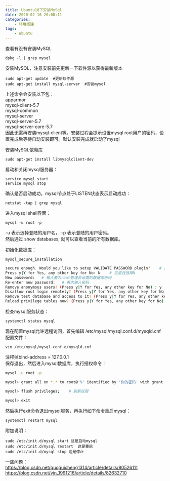 ```yaml
---
title: Ubuntu18下安装MySql
date: 2020-02-16 20:00:11
categories: 
    - 环境搭建
tags: 
	- ubuntu
---
```

查看有没有安装MySQL
```
dpkg -l | grep mysql
```

安装MySQL，注意安装前先更新一下软件源以获得最新版本
```
sudo apt-get update  #更新软件源
sudo apt-get install mysql-server  #安装mysql
```

上述命令会安装以下包：  
apparmor  
mysql-client-5.7  
mysql-common  
mysql-server  
mysql-server-5.7  
mysql-server-core-5.7  
因此无需再安装mysql-client等。安装过程会提示设置mysql root用户的密码，设置完成后等待自动安装即可。默认安装完成就启动了mysql

<!-- more -->
安装MySQL依赖库
```
sudo apt-get install libmysqlclient-dev
```

启动和关闭mysql服务器：
```
service mysql start
service mysql stop
```

确认是否启动成功，mysql节点处于LISTEN状态表示启动成功：
```
netstat -tap | grep mysql
```  

进入mysql shell界面：
```
mysql -u root -p
```
-u 表示选择登陆的用户名， -p 表示登陆的用户密码。  
然后通过 show databases; 就可以查看当前的所有数据库。  

初始化数据库：
```
mysql_secure_installation
```

``` sh
secure enough. Would you like to setup VALIDATE PASSWORD plugin?    # 要安装验证密码插件吗?
Press y|Y for Yes, any other key for No: N    # 这里我选择N
New password:   # 输入要为root管理员设置的数据库密码
Re-enter new password:   # 再次输入密码
Remove anonymous users? (Press y|Y for Yes, any other key for No) : y     # 删除匿名账户
Disallow root login remotely? (Press y|Y for Yes, any other key for No) : N    # 禁止root管理员从远程登录，这里我没有禁止
Remove test database and access to it? (Press y|Y for Yes, any other key for No) : y   # 删除test数据库并取消对它的访问权限
Reload privilege tables now? (Press y|Y for Yes, any other key for No) : y   # 刷新授权表，让初始化后的设定立即生效
```

检查mysql服务状态：
```
systemctl status mysql
```

现在配置mysql允许远程访问，首先编辑 /etc/mysql/mysql.conf.d/mysqld.cnf 配置文件：
```
vim /etc/mysql/mysql.conf.d/mysqld.cnf
```
注释掉bind-address          = 127.0.0.1  
保存退出，然后进入mysql数据库，执行授权命令：  

```sh
mysql -u root -p
```

```bash
mysql> grant all on *.* to root@'%' identified by '你的密码' with grant option;

mysql> flush privileges;    # 刷新权限

mysql> exit
```
然后执行exit命令退出mysql服务，再执行如下命令重启mysql：
```
systemctl restart mysql
```

附加说明：
```
sudo /etc/init.d/mysql start 这是启动mysql
sudo /etc/init.d/mysql restart  这是重启
sudo /etc/init.d/mysql stop 这是停止
```
一些问题：  
https://blog.csdn.net/guoguicheng1314/article/details/80526111
https://blog.csdn.net/vin_1991216/article/details/82632710